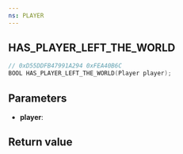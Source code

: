 ```yaml
---
ns: PLAYER
---
```

## HAS_PLAYER_LEFT_THE_WORLD

```c
// 0xD55DDFB47991A294 0xFEA40B6C
BOOL HAS_PLAYER_LEFT_THE_WORLD(Player player);
```

## Parameters
* **player**: 

## Return value
